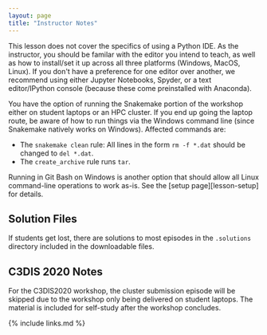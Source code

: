 ```yaml
---
layout: page
title: "Instructor Notes"
---
```


This lesson does not cover the specifics of using a Python IDE. As the
instructor, you should be familar with the editor you intend to teach, as
well as how to install/set it up across all three platforms (Windows, MacOS,
Linux). If you don't have a preference for one editor over another, we
recommend using either Jupyter Notebooks, Spyder, or a text editor/IPython
console (because these come preinstalled with Anaconda).

You have the option of running the Snakemake portion of the workshop either
on student laptops or an HPC cluster. If you end up going the laptop route,
be aware of how to run things via the Windows command line (since Snakemake
natively works on Windows). Affected commands are:

* The `snakemake clean` rule: All lines in the form `rm -f *.dat` should be changed to `del *.dat`.
* The `create_archive` rule runs `tar`.

Running in Git Bash on Windows is another option that should allow all Linux
command-line operations to work as-is. See the [setup page][lesson-setup] for
details.

## Solution Files

If students get lost, there are solutions to most episodes in the `.solutions`
directory included in the downloadable files.

## C3DIS 2020 Notes

For the C3DIS2020 workshop, the cluster submission episode will be skipped
due to the workshop only being delivered on student laptops. The material is
included for self-study after the workshop concludes.

{% include links.md %}
